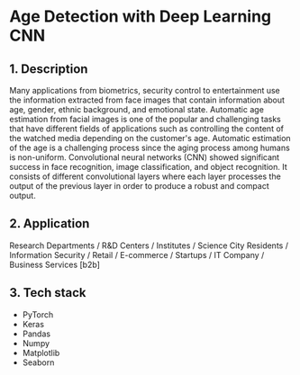 # Age Detection with Deep Learning CNN

## 1. Description
Many applications from biometrics, security control to entertainment use the information extracted from face images that contain information about age, gender, ethnic background, and emotional state. Automatic age estimation from facial images is one of the popular and challenging tasks that have different fields of applications such as controlling the content of the watched media depending on the customer's age. Automatic estimation of the age is a challenging process since the aging process among humans is non-uniform. Convolutional neural networks (CNN) showed significant success in face recognition, image classification, and object recognition. It consists of different convolutional layers where each layer processes the output of the previous layer in order to produce a robust and compact output. 

## 2. Application
Research Departments / R&D Centers / Institutes / Science City Residents / Information Security / Retail / E-commerce / Startups / IT Company / Business Services [b2b]

## 3. Tech stack
- PyTorch
- Keras
- Pandas
- Numpy
- Matplotlib
- Seaborn
